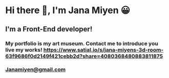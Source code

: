 # Hi there 👋, I'm Jana Miyen 😀
## I'm a Front-End developer!
### My portfolio is my art museum. Contact me to introduce you live my works! https://www.satial.io/s/jana-miyens-3d-room-63f9686f0d2149f421cebb2d?share=4080368480883811875
### Janamiyen@gmail.com
